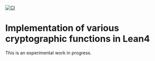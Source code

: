 [![CI](https://github.com/functionally/crypto-lean4/actions/workflows/ci.yaml/badge.svg)](https://github.com/functionally/crypto-lean4/actions/workflows/ci.yaml)

# Implementation of various cryptographic functions in Lean4

This is an experimental work in progress.
